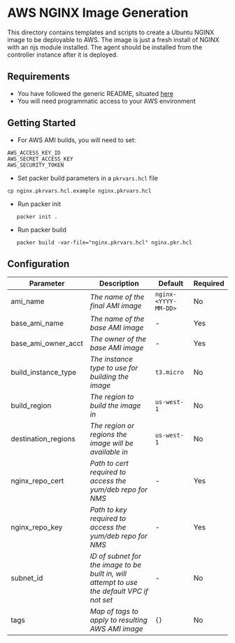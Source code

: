 # AWS NGINX Image Generation

This directory contains templates and scripts to create a Ubuntu NGINX image to be deployable to AWS.
The image is just a fresh install of NGINX with an njs module installed. The agent should be installed from the controller instance after it is deployed.

## Requirements

- You have followed the generic README, situated [here](../../README.md)
- You will need programmatic access to your AWS environment

## Getting Started

- For AWS AMI builds, you will need to set:

```shell
AWS_ACCESS_KEY_ID
AWS_SECRET_ACCESS_KEY
AWS_SECURITY_TOKEN
```

- Set packer build parameters in a `pkrvars.hcl` file

```shell
cp nginx.pkrvars.hcl.example nginx.pkrvars.hcl
```

- Run packer init

```shell
   packer init .
```

- Run packer build

```shell
   packer build -var-file="nginx.pkrvars.hcl" nginx.pkr.hcl
```

## Configuration

| Parameter           | Description                                                                                 | Default               | Required |
| ------------------- | ------------------------------------------------------------------------------------------- | --------------------- | -------- |
| ami_name            | _The name of the final AMI image_                                                           | `nginx-<YYYY-MM-DD>`  | No       |
| base_ami_name       | _The name of the base AMI image_                                                            | -                     | Yes      |
| base_ami_owner_acct | _The owner of the base AMI image_                                                           | -                     | Yes      |
| build_instance_type | _The instance type to use for building the image_                                           | `t3.micro`            | No       |
| build_region        | _The region to build the image in_                                                          | `us-west-1`           | No       |
| destination_regions | _The region or regions the image will be available in_                                      | `us-west-1`           | No       |
| nginx_repo_cert     | _Path to cert required to access the yum/deb repo for NMS_                                  | -                     | Yes      |
| nginx_repo_key      | _Path to key required to access the yum/deb repo for NMS_                                   | -                     | Yes      |
| subnet_id           | _ID of subnet for the image to be built in, will attempt to use the default VPC if not set_ | -                     | No       |
| tags                | _Map of tags to apply to resulting AWS AMI image_                                           | `{}`                  | No       |
